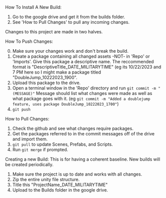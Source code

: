 
How To Install A New Build:
1. Go to the google drive and get it from the builds folder.
2. See 'How to Pull Changes' to pull any incoming changes.

Changes to this project are made in two halves.

How To Push Changes:

0. Make sure your changes work and don't break the build.
1. Create a package containing all changed assets -NOT- in 'Repo' or 'Imports'. Give this package a descriptive name. The reccommended format is "DescriptiveTitle_DATE_MILITARYTIME" (eg its 10/22/2023 and 7 PM here so I might make a package titled "DoubleJump_10222023_1900". 
2. Upload this package to the drive.
3. Open a terminal window in the 'Repo' directory and run `git commit -m "(MESSAGE)"` Message should list what changes were made as well as what package goes with it. (eg `git commit -m "Added a doublejump feature, uses package DoubleJump_10222023_1700"`)
4. `git push`

How to Pull Changes:

1. Check the github and see what changes require packages.
2. Get the packages referred to in the commit messages off of the drive and import them.
3. `git pull` to update Scenes, Prefabs, and Scripts.
4. Run `git merge` if prompted.

Creating a new Build:
This is for having a coherent baseline. New builds will be created periodically.
1. Make sure the project is up to date and works with all changes.
2. Zip the entire unity file structure.
3. Title this "ProjectName_DATE_MILITARYTIME"
4. Upload to the Builds folder in the google drive.
